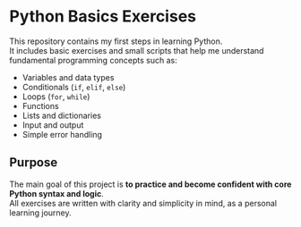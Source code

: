 # Python Basics Exercises

This repository contains my first steps in learning Python.  
It includes basic exercises and small scripts that help me understand fundamental programming concepts such as:

-   Variables and data types
-   Conditionals (`if`, `elif`, `else`)
-   Loops (`for`, `while`)
-   Functions
-   Lists and dictionaries
-   Input and output
-   Simple error handling

## Purpose

The main goal of this project is **to practice and become confident with core Python syntax and logic**.  
All exercises are written with clarity and simplicity in mind, as a personal learning journey.
